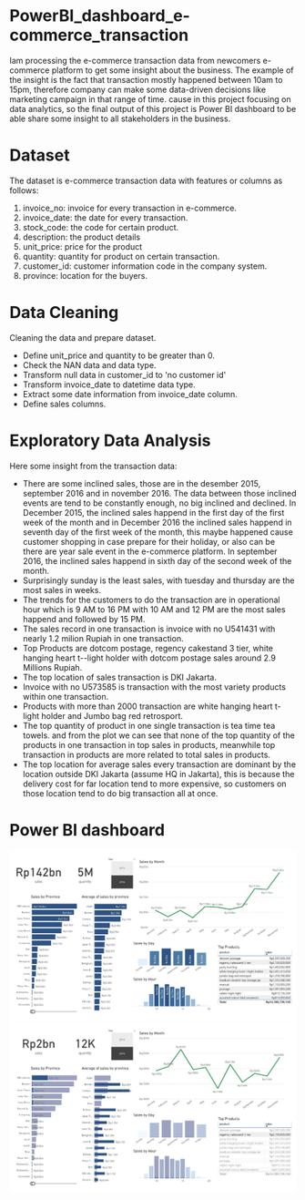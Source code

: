 # PowerBI_dashboard_e-commerce_transaction
Iam processing the e-commerce transaction data from newcomers e-commerce platform to get some insight about the business. The example of the insight is the fact that transaction mostly happened between 10am to 15pm, therefore company can make some data-driven decisions like marketing campaign in that range of time. cause in this project focusing on data analytics, so the final output of this project is Power BI dashboard to be able share some insight to all stakeholders in the business.

# Dataset
The dataset is e-commerce transaction data with features or columns as follows:
1. invoice_no: invoice for every transaction in e-commerce.
2. invoice_date: the date for every transaction.
3. stock_code: the code for certain product.
4. description: the product details
5. unit_price: price for the product
6. quantity: quantity for product on certain transaction.
7. customer_id: customer information code in the company system.
8. province: location for the buyers.

# Data Cleaning
Cleaning the data and prepare dataset.
- Define unit_price and quantity to be greater than 0.
- Check the NAN data and data type.
- Transform null data in customer_id to 'no customer id'
- Transform invoice_date to datetime data type.
- Extract some date information from invoice_date column.
- Define sales columns.

# Exploratory Data Analysis
Here some insight from the transaction data:
- There are some inclined sales, those are in the desember 2015, september 2016 and in november 2016. The data between those inclined events are tend to be constantly enough, no big inclined and declined. In December 2015, the inclined sales happend in the first day of the first week of the month and in December 2016 the inclined sales happend in seventh day of the first week of the month, this maybe happened cause customer shopping in case prepare for their holiday, or also can be there are year sale event in the e-commerce platform. In september 2016, the inclined sales happend in sixth day of the second week of the month.
- Surprisingly sunday is the least sales, with tuesday and thursday are the most sales in weeks.
- The trends for the customers to do the transaction are in operational hour which is 9 AM to 16 PM with 10 AM and 12 PM are the most sales happend and followed by 15 PM.
- The sales record in one transaction is invoice with no U541431 with nearly 1.2 milion Rupiah in one transaction.
- Top Products are dotcom postage, regency cakestand 3 tier, white hanging heart t--light holder with dotcom postage sales around 2.9 Millions Rupiah.
- The top location of sales transaction is DKI Jakarta.
- Invoice with no U573585 is transaction with the most variety products within one transaction.
- Products with more than 2000 transaction are white hanging heart t-light holder and Jumbo bag red retrosport.
- The top quantity of product in one single transaction is tea time tea towels. and from the plot we can see that none of the top quantity of the products in one transaction in top sales in products, meanwhile top transaction in products are more related to total sales in products.
- The top location for average sales every transaction are dominant by the location outside DKI Jakarta (assume HQ in Jakarta), this is because the delivery cost for far location tend to more expensive, so customers on those location tend to do big transaction all at once.

# Power BI dashboard
![](https://github.com/RodzanIskandar/PowerBI_dashboard_e-commerce_transaction/blob/main/images/ETC_dashboard.jpg)
![](https://github.com/RodzanIskandar/PowerBI_dashboard_e-commerce_transaction/blob/main/images/ETC_dashboard_product1.jpg)
